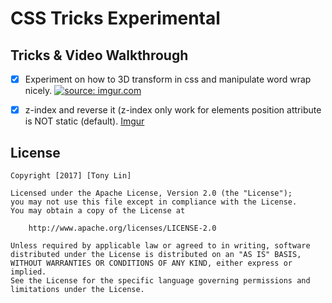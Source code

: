 # CSS Tricks Experimental

## Tricks & Video Walkthrough

* [x]	Experiment on how to 3D transform in css and manipulate word wrap nicely.
<a href="http://imgur.com/BRfqdWV"><img src="http://i.imgur.com/BRfqdWV.gif" title="source: imgur.com" /></a>
* [x]	z-index and reverse it (z-index only work for elements position attribute is NOT static (default).
[Imgur](http://i.imgur.com/sKM7Mu4.gifv)


## License

    Copyright [2017] [Tony Lin]

    Licensed under the Apache License, Version 2.0 (the "License");
    you may not use this file except in compliance with the License.
    You may obtain a copy of the License at

        http://www.apache.org/licenses/LICENSE-2.0

    Unless required by applicable law or agreed to in writing, software
    distributed under the License is distributed on an "AS IS" BASIS,
    WITHOUT WARRANTIES OR CONDITIONS OF ANY KIND, either express or implied.
    See the License for the specific language governing permissions and
    limitations under the License.